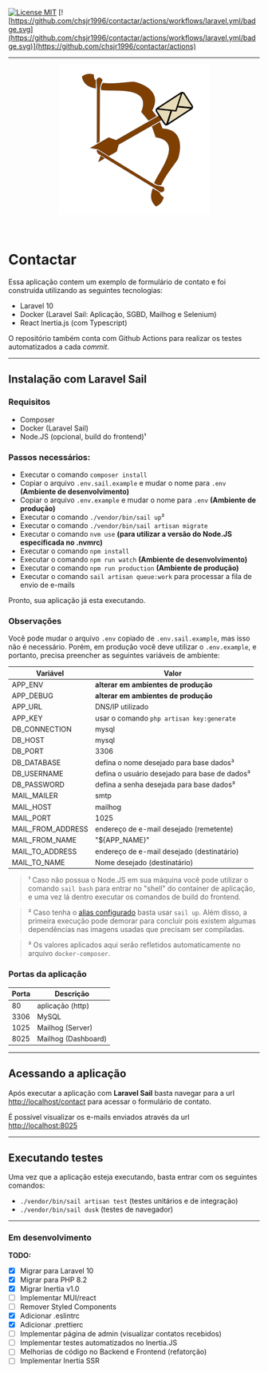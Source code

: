 [![License MIT](https://img.shields.io/github/license/chsjr1996/contactar)](https://github.com/chsjr1996/contactar/blob/main/LICENSE) [![https://github.com/chsjr1996/contactar/actions/workflows/laravel.yml/badge.svg](https://github.com/chsjr1996/contactar/actions/workflows/laravel.yml/badge.svg)](https://github.com/chsjr1996/contactar/actions)

---

<p align="center">
  <img src="https://raw.githubusercontent.com/chsjr1996/contactar/main/public/img/contactar-small.png" />
</p>

<br>

# Contactar

Essa aplicação contem um exemplo de formulário de contato e foi construída utilizando as seguintes tecnologias:

-   Laravel 10
-   Docker (Laravel Sail: Aplicação, SGBD, Mailhog e Selenium)
-   React Inertia.js (com Typescript)

O repositório também conta com Github Actions para realizar os testes automatizados a cada _commit_.

---

## Instalação com Laravel Sail

### Requisitos

-   Composer
-   Docker (Laravel Sail)
-   Node.JS (opcional, build do frontend)¹

### Passos necessários:

-   Executar o comando `composer install`
-   Copiar o arquivo `.env.sail.example` e mudar o nome para `.env` **(Ambiente de desenvolvimento)**
-   Copiar o arquivo `.env.example` e mudar o nome para `.env` **(Ambiente de produção)**
-   Executar o comando `./vendor/bin/sail up`²
-   Executar o comando `./vendor/bin/sail artisan migrate`
-   Executar o comando `nvm use` **(para utilizar a versão do Node.JS especificada no .nvmrc)**
-   Executar o comando `npm install`
-   Executar o comando `npm run watch` **(Ambiente de desenvolvimento)**
-   Executar o comando `npm run production` **(Ambiente de produção)**
-   Executar o comando `sail artisan queue:work` para processar a fila de envio de e-mails

Pronto, sua aplicação já esta executando.

### Observações

Você pode mudar o arquivo `.env` copiado de `.env.sail.example`, mas isso não é necessário. Porém, em produção você deve utilizar o `.env.example`, e portanto, precisa preencher as seguintes variáveis de ambiente:

| Variável          | Valor                                         |
| ----------------- | --------------------------------------------- |
| APP_ENV           | **alterar em ambientes de produção**          |
| APP_DEBUG         | **alterar em ambientes de produção**          |
| APP_URL           | DNS/IP utilizado                              |
| APP_KEY           | usar o comando `php artisan key:generate`     |
| DB_CONNECTION     | mysql                                         |
| DB_HOST           | mysql                                         |
| DB_PORT           | 3306                                          |
| DB_DATABASE       | defina o nome desejado para base dados³       |
| DB_USERNAME       | defina o usuário desejado para base de dados³ |
| DB_PASSWORD       | defina a senha desejada para base dados³      |
| MAIL_MAILER       | smtp                                          |
| MAIL_HOST         | mailhog                                       |
| MAIL_PORT         | 1025                                          |
| MAIL_FROM_ADDRESS | endereço de e-mail desejado (remetente)       |
| MAIL_FROM_NAME    | "${APP_NAME}"                                 |
| MAIL_TO_ADDRESS   | endereço de e-mail desejado (destinatário)    |
| MAIL_TO_NAME      | Nome desejado (destinatário)                  |

> ¹ Caso não possua o Node.JS em sua máquina você pode utilizar o comando `sail bash` para entrar no "shell" do container de aplicação, e uma vez lá dentro executar os comandos de build do frontend.

> ² Caso tenha o [alias configurado](https://laravel.com/docs/8.x/sail#configuring-a-bash-alias) basta usar `sail up`. Além disso, a primeira execução pode demorar para concluir pois existem algumas dependências nas imagens usadas que precisam ser compiladas.

> ³ Os valores aplicados aqui serão refletidos automaticamente no arquivo `docker-composer`.

### Portas da aplicação

| Porta | Descrição           |
| ----- | ------------------- |
| 80    | aplicação (http)    |
| 3306  | MySQL               |
| 1025  | Mailhog (Server)    |
| 8025  | Mailhog (Dashboard) |

---

## Acessando a aplicação

Após executar a aplicação com **Laravel Sail** basta navegar para a url [http://localhost/contact](http://localhost/contact) para acessar o formulário de contato.

É possível visualizar os e-mails enviados através da url [http://localhost:8025](http://localhost:8025)

---

## Executando testes

Uma vez que a aplicação esteja executando, basta entrar com os seguintes comandos:

-   `./vendor/bin/sail artisan test` (testes unitários e de integração)
-   `./vendor/bin/sail dusk` (testes de navegador)

---

### Em desenvolvimento

**TODO:**

- [x] Migrar para Laravel 10
- [x] Migrar para PHP 8.2
- [x] Migrar Inertia v1.0
- [ ] Implementar MUI/react
- [ ] Remover Styled Components
- [x] Adicionar .eslintrc
- [x] Adicionar .prettierc
- [ ] Implementar página de admin (visualizar contatos recebidos)
- [ ] Implementar testes automatizados no Inertia.JS
- [ ] Melhorias de código no Backend e Frontend (refatorção)
- [ ] Implementar Inertia SSR
